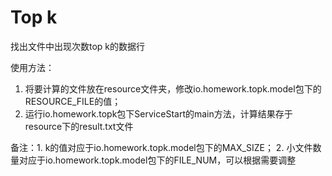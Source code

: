 # Top k

找出文件中出现次数top k的数据行

使用方法：

1. 将要计算的文件放在resource文件夹，修改io.homework.topk.model包下的RESOURCE_FILE的值；
2. 运行io.homework.topk包下ServiceStart的main方法，计算结果存于resource下的result.txt文件

备注：1. k的值对应于io.homework.topk.model包下的MAX_SIZE； 
     2. 小文件数量对应于io.homework.topk.model包下的FILE_NUM，可以根据需要调整
